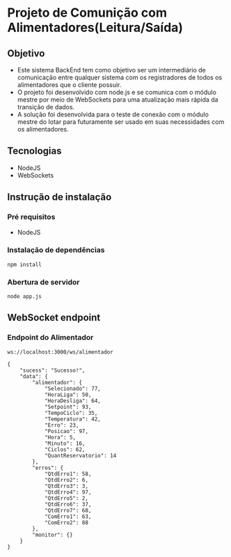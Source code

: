 # Projeto de Comunição com Alimentadores(Leitura/Saída)

## Objetivo
- Este sistema BackEnd tem como objetivo ser um intermediário de comunicação entre qualquer sistema com os registradores de todos os alimentadores que o cliente possuir.
- O projeto foi desenvolvido com node.js e se comunica com o módulo mestre por meio de WebSockets para uma atualização mais rápida da transição de dados.
- A solução foi desenvolvida para o teste de conexão com o módulo mestre do Iotar para futuramente ser usado em suas necessidades com os alimentadores.

## Tecnologias
- NodeJS
- WebSockets

## Instrução de instalação

### Pré requisitos
- NodeJS

### Instalação de dependências
``` 
npm install
```

### Abertura de servidor
``` 
node app.js
```

## WebSocket endpoint

### Endpoint do Alimentador
```
ws://localhost:3000/ws/alimentador
```
```
{
    "sucess": "Sucesso!",
    "data": {
        "alimentador": {
            "Selecionado": 77,
            "HoraLiga": 50,
            "HoraDesliga": 64,
            "Setpoint": 93,
            "TempoCiclo": 35,
            "Temperatura": 42,
            "Erro": 23,
            "Posicao": 97,
            "Hora": 5,
            "Minuto": 16,
            "Ciclos": 62,
            "QuantReservatorio": 14
        },
        "erros": {
            "QtdErro1": 58,
            "QtdErro2": 6,
            "QtdErro3": 3,
            "QtdErro4": 97,
            "QtdErro5": 2,
            "QtdErro6": 37,
            "QtdErro7": 68,
            "ComErro1": 63,
            "ComErro2": 88
        },
        "monitor": {}
    }
}
```




